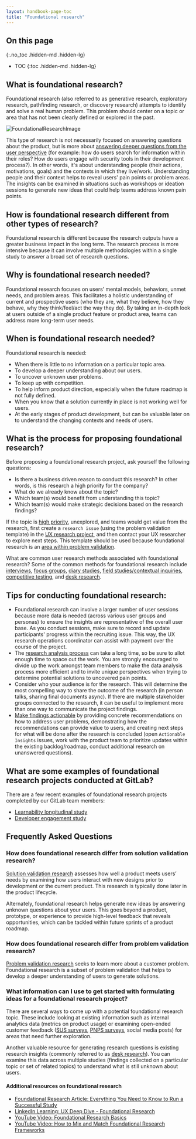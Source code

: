 ```yaml
---
layout: handbook-page-toc
title: "Foundational research"
---
```


## On this page
{:.no_toc .hidden-md .hidden-lg}

- TOC
{:toc .hidden-md .hidden-lg}

## What is foundational research? 
Foundational research (also referred to as generative research, exploratory research, pathfinding research, or discovery research) attempts to identify and solve a real human problem. This problem should center on a topic or area that has not been clearly defined or explored in the past. 

![FoundationalResearchImage](/handbook/product/ux/ux-research-training/foundational-research/FoundationalResearchImage.png)

This type of research is not necessarily focused on answering questions about the product, but is more about [answering deeper questions from the user perspective](https://about.gitlab.com/handbook/product/ux/ux-research-training/problem-validation-and-methods/#what-is-problem-validation) (for example: how do users search for information within their roles? How do users engage with security tools in their development process?). In other words, it's about understanding people (their actions, motivations, goals) and the contexts in which they live/work. Understanding people and their context helps to reveal users' pain points or problem areas. The insights can be examined in situations such as workshops or ideation sessions to generate new ideas that could help teams address known pain points. 

## How is foundational research different from other types of research?
Foundational research is different because the research outputs have a greater business impact in the long term. The research process is more intensive because it can involve multiple methodologies within a single study to answer a broad set of research questions.

## Why is foundational research needed?
Foundational research focuses on users’ mental models, behaviors, unmet needs, and problem areas. This facilitates a holistic understanding of current and prospective users (who they are, what they believe, how they behave, why they think/feel/act the way they do). By taking an in-depth look at users outside of a single product feature or product area, teams can address more long-term user needs.

## When is foundational research needed?
Foundational research is needed:
* When there is little to no information on a particular topic area.
* To develop a deeper understanding about our users.
* To uncover unknown user problems.
* To keep up with competition.
* To help inform product direction, especially when the future roadmap is not fully defined.
* When you know that a solution currently in place is not working well for users.
* At the early stages of product development, but can be valuable later on to understand the changing contexts and needs of users.

## What is the process for proposing foundational research?
Before proposing a foundational research project, ask yourself the following questions:
* Is there a business driven reason to conduct this research? In other words, is this research a high priority for the company?
* What do we already know about the topic?
* Which team(s) would benefit from understanding this topic?
* Which team(s) would make strategic decisions based on the research findings?

If the topic is [high priority](/handbook/product/ux/ux-research-training/research-prioritization/), unexplored, and teams would get value from the research, first create a `research issue` (using the problem validation template) in the [UX research project](https://gitlab.com/gitlab-org/ux-research/-/issues), and then contact your UX researcher to explore next steps. This template should be used because foundational research is an [area within problem validation](/handbook/product/ux/ux-research-training/problem-validation-and-methods/#what-is-problem-validation). 

What are common user research methods associated with foundational research?
Some of the common methods for foundational research include [interviews](/handbook/product/ux/ux-research-training/facilitating-user-interviews/), [focus groups](https://www.nngroup.com/articles/focus-groups/), [diary studies](/handbook/product/ux/ux-research-training/diary-studies/), [field studies/contextual inquiries](https://www.nngroup.com/articles/contextual-inquiry/), [competitive testing](https://www.nngroup.com/articles/competitive-usability-evaluations/), and [desk research](https://www.nngroup.com/articles/secondary-research-in-ux/).

## Tips for conducting foundational research:
* Foundational research can involve a larger number of user sessions because more data is needed (across various user groups and personas) to ensure the insights are representative of the overall user base. As you conduct sessions, make sure to record and update participants' progress within the recruiting issue. This way, the UX research operations coordinator can assist with payment over the course of the project. 
* The [research analysis process](/handbook/product/ux/ux-research-training/analyzing-research-data/) can take a long time, so be sure to allot enough time to space out the work. You are strongly encouraged to divide up the work amongst team members to make the data analysis process more efficient and to invite unique perspectives when trying to determine potential solutions to uncovered pain points.
* Consider who your audience is for the research. This will determine the most compelling way to share the outcome of the research (in person talks, sharing final documents async). If there are multiple stakeholder groups connected to the research, it can be useful to implement more than one way to communicate the project findings.
* [Make findings actionable](/handbook/product/ux/ux-research-training/research-insights/) by providing concrete recommendations on how to address user problems, demonstrating how the recommendations can provide value to users, and creating next steps for what will be done after the research is concluded (open `Actionable Insights` issues, work with the product team to prioritize updates within the existing backlog/roadmap, conduct additional research on unanswered questions).

## What are some examples of foundational research projects conducted at GitLab?
There are a few recent examples of foundational research projects completed by our GitLab team members:
* [Learnability longitudinal study](https://docs.google.com/presentation/d/16hWaDGqkrIg2qQW-uJ7pIDWlwfyDwaXG3q9EXGlXZaI/edit?usp=sharing)
* [Developer engagement study](https://gitlab.com/gitlab-org/ux-research/-/issues/1599)

## Frequently Asked Questions

### How does foundational research differ from solution validation research?
[Solution validation research](/handbook/product/ux/ux-research-training/solution-validation-and-methods/) assesses how well a product meets users’ needs by examining how users interact with new designs prior to development or the current product. This research is typically done later in the product lifecycle. 

Alternately, foundational research helps generate new ideas by answering unknown questions about your users. This goes beyond a product, prototype, or experience to provide high-level feedback that reveals opportunities, which can be tackled within future sprints of a product roadmap. 

### How does foundational research differ from problem validation research?
[Problem validation research](/handbook/product/ux/ux-research-training/problem-validation-and-methods/#what-is-problem-validation) seeks to learn more about a customer problem. Foundational research is a subset of problem validation that helps to develop a deeper understanding of users to generate solutions. 

### What information can I use to get started with formulating ideas for a foundational research project?
There are several ways to come up with a potential foundational research topic. These include looking at existing information such as internal analytics data (metrics on product usage) or examining open-ended customer feedback ([SUS surveys](/handbook/product/ux/sus-database/), [PNPS surveys](/handbook/product/product-operations/surveys/#sts=Paid%20NPS%20(PNPS)), social media posts) for areas that need further exploration. 

Another valuable resource for generating research questions is existing research insights (commonly referred to as [desk research](https://www.nngroup.com/articles/secondary-research-in-ux/)). You can examine this data across multiple studies (findings collected on a particular topic or set of related topics) to understand what is still unknown about users.

#### Additional resources on foundational research 
* [Foundational Research Article: Everything You Need to Know to Run a Successful Study](https://dscout.com/people-nerds/generative-research-complete-guide)
* [LinkedIn Learning: UX Deep Dive - Foundational Research](https://www.linkedin.com/learning/ux-deep-dive-foundational-research/diving-into-foundational-research?autoAdvance=true&autoSkip=false&autoplay=true&resume=false&u=2255073)
* [YouTube Video: Foundational Research Basics](https://www.youtube.com/watch?v=0VbJDMZhcA8)
* [YouTube Video: How to Mix and Match Foundational Research Frameworks](https://www.youtube.com/watch?v=BHR6oZzsy6E)
